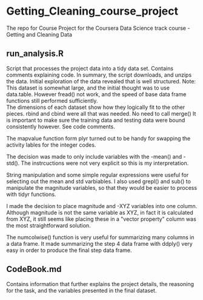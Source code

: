 # Getting_Cleaning_course_project
The repo for Course Project for the Coursera Data Science track course - Getting and Cleaning Data

## run_analysis.R
Script that processes the project data into a tidy data set. Contains comments explaining code.
In summary, the script downloads, and unzips the data. Initial exploration of the data revealed that is well structured.
Note: This dataset is somewhat large, and the initial thought was to use data.table. However fread() not work, and the speed of base data frame 
functions still performed sufficiently.  
The dimensions of each dataset show how they logically fit to the other pieces. rbind and cbind were all that was needed. No need to call merge()
It is important to make sure the training data and testing data were bound consistently however. See code comments.

The mapvalue function form plyr turned out to be handy for swapping the activity lables for the integer codes.

The decision was made to only include variables with the -mean() and -std(). The instrcuctions were not very explicit so this is my interpretation.

String manipulation and some simple regular expressions were useful for selecting out the mean and std varbiables. I also used grepl() and sub()
to manipulate the magnitude variables, so that they would be easier to process with tidyr functions.

I made the decision to place magnitude and -XYZ variables into one column. Although magnitude is not the same variable as XYZ, in fact it is 
calculated from XYZ, it still seems like placing these in a "vector property" column was the most straightforward solution.

The numcolwise() function is very useful for summarizing many columns in a data frame. It made summarizing the step 4 data frame with ddply()
very easy in order to produce the final step data frame.

## CodeBook.md
Contains information that further explains the project details, the reasoning for the task, and the variables presented in the final dataset.
